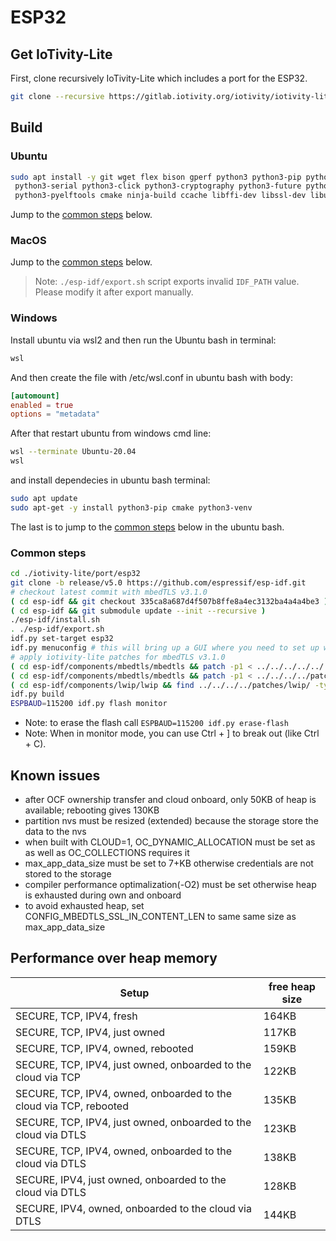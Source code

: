 # ESP32

## Get IoTivity-Lite

First, clone recursively IoTivity-Lite which includes a port for the ESP32.

```bash
git clone --recursive https://gitlab.iotivity.org/iotivity/iotivity-lite.git
```

## Build

### Ubuntu

```bash
sudo apt install -y git wget flex bison gperf python3 python3-pip python3-setuptools \
 python3-serial python3-click python3-cryptography python3-future python3-pyparsing \
 python3-pyelftools cmake ninja-build ccache libffi-dev libssl-dev libusb-1.0-0
```

Jump to the [common steps](#common-steps) below.

### MacOS

Jump to the [common steps](#common-steps) below.

> Note: `./esp-idf/export.sh` script exports invalid `IDF_PATH` value. Please modify it after export manually.

### Windows

Install ubuntu via wsl2 and then run the Ubuntu bash in terminal:

```sh
wsl
```

And then create the file with /etc/wsl.conf in ubuntu bash with body:

```conf
[automount]
enabled = true
options = "metadata"
```

After that restart ubuntu from windows cmd line:

```sh
wsl --terminate Ubuntu-20.04
wsl
```

and install dependecies in ubuntu bash terminal:

```bash
sudo apt update
sudo apt-get -y install python3-pip cmake python3-venv
```

The last is to jump to the [common steps](#common-steps) below in the ubuntu bash.

### Common steps

<!--
git clone --recursive -b release/v5.0 https://github.com/espressif/esp-idf.git
release/v5.0 uses mbedTLS submodule with newer version than 3.2.1, our patches are applicable to
version 3.1.0 so we must checkout a version with mbedTLS v3.1.0
-->

```bash
cd ./iotivity-lite/port/esp32
git clone -b release/v5.0 https://github.com/espressif/esp-idf.git
# checkout latest commit with mbedTLS v3.1.0
( cd esp-idf && git checkout 335ca8a687d4f507b8ffe8a4ec3132ba4a4a4be3 )
( cd esp-idf && git submodule update --init --recursive )
./esp-idf/install.sh
. ./esp-idf/export.sh
idf.py set-target esp32
idf.py menuconfig # this will bring up a GUI where you need to set up wifi
# apply iotivity-lite patches for mbedTLS v3.1.0
( cd esp-idf/components/mbedtls/mbedtls && patch -p1 < ../../../../../../patches/01-ocf-x509san-anon-psk.patch )
( cd esp-idf/components/mbedtls/mbedtls && patch -p1 < ../../../../patches/mbedtls/02-ocf-mbedtls-config.patch )
( cd esp-idf/components/lwip/lwip && find ../../../../patches/lwip/ -type f -name '*.patch' -exec patch -p1 -i {} \; )
idf.py build
ESPBAUD=115200 idf.py flash monitor
```

- Note: to erase the flash call `ESPBAUD=115200 idf.py erase-flash`
- Note: When in monitor mode, you can use Ctrl + ] to break out (like Ctrl + C).

## Known issues

- after OCF ownership transfer and cloud onboard, only 50KB of heap is available; rebooting gives 130KB
- partition nvs must be resized (extended) because the storage store the data to the nvs
- when built with CLOUD=1, OC_DYNAMIC_ALLOCATION must be set as as well as OC_COLLECTIONS requires it
- max_app_data_size must be set to 7+KB otherwise credentials are not stored to the storage
- compiler performance optimalization(-O2) must be set otherwise heap is exhausted during own and onboard
- to avoid exhausted heap, set CONFIG_MBEDTLS_SSL_IN_CONTENT_LEN to same same size as max_app_data_size

## Performance over heap memory

| Setup | free heap size |
| --------- | ----------- |
| SECURE, TCP, IPV4, fresh | 164KB |
| SECURE, TCP, IPV4, just owned | 117KB |
| SECURE, TCP, IPV4, owned, rebooted | 159KB |
| SECURE, TCP, IPV4, just owned, onboarded to the cloud via TCP | 122KB |
| SECURE, TCP, IPV4, owned, onboarded to the cloud via TCP, rebooted | 135KB |
| SECURE, TCP, IPV4, just owned, onboarded to the cloud via DTLS | 123KB |
| SECURE, TCP, IPV4, owned, onboarded to the cloud via DTLS | 138KB |
| SECURE, IPV4, just owned, onboarded to the cloud via DTLS | 128KB |
| SECURE, IPV4, owned, onboarded to the cloud via DTLS | 144KB |
